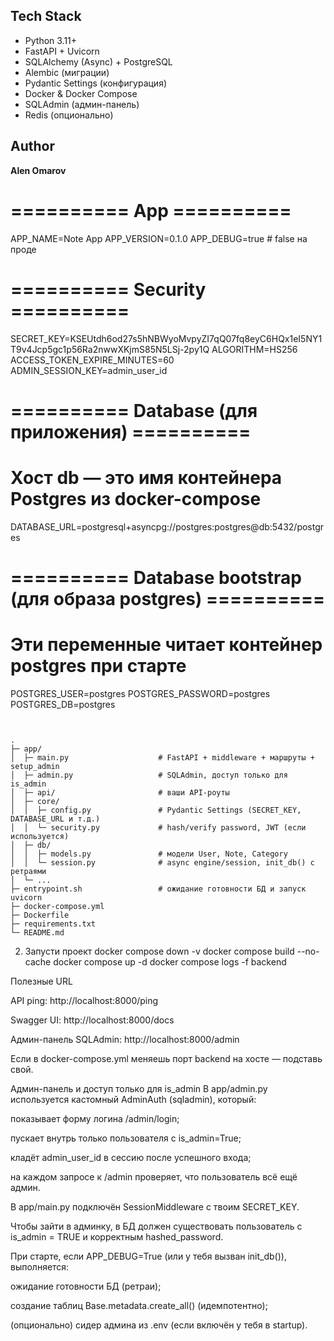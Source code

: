 ## Tech Stack
- Python 3.11+
- FastAPI + Uvicorn
- SQLAlchemy (Async) + PostgreSQL
- Alembic (миграции)
- Pydantic Settings (конфигурация)
- Docker & Docker Compose
- SQLAdmin (админ-панель)
- Redis (опционально)

## Author
**Alen Omarov**  

# ========== App ==========
APP_NAME=Note App
APP_VERSION=0.1.0
APP_DEBUG=true        # false на проде

# ========== Security ==========
SECRET_KEY=KSEUtdh6od27s5hNBWyoMvpyZI7qQ07fq8eyC6HQx1eI5NY1T9v4Jcp5gc1p56Ra2nwwXKjmS85N5LSj-2py1Q
ALGORITHM=HS256
ACCESS_TOKEN_EXPIRE_MINUTES=60
ADMIN_SESSION_KEY=admin_user_id

# ========== Database (для приложения) ==========
# Хост db — это имя контейнера Postgres из docker-compose
DATABASE_URL=postgresql+asyncpg://postgres:postgres@db:5432/postgres

# ========== Database bootstrap (для образа postgres) ==========
# Эти переменные читает контейнер postgres при старте
POSTGRES_USER=postgres
POSTGRES_PASSWORD=postgres
POSTGRES_DB=postgres

````` 


.
├─ app/
│  ├─ main.py                    # FastAPI + middleware + маршруты + setup_admin
│  ├─ admin.py                   # SQLAdmin, доступ только для is_admin
│  ├─ api/                       # ваши API-роуты
│  ├─ core/
│  │  ├─ config.py               # Pydantic Settings (SECRET_KEY, DATABASE_URL и т.д.)
│  │  └─ security.py             # hash/verify password, JWT (если используется)
│  ├─ db/
│  │  ├─ models.py               # модели User, Note, Category
│  │  └─ session.py              # async engine/session, init_db() c ретраями
│  └─ ...
├─ entrypoint.sh                 # ожидание готовности БД и запуск uvicorn
├─ docker-compose.yml
├─ Dockerfile
├─ requirements.txt
└─ README.md
````` 

2) Запусти проект 
docker compose down -v
docker compose build --no-cache
docker compose up -d
docker compose logs -f backend

Полезные URL

API ping: http://localhost:8000/ping

Swagger UI: http://localhost:8000/docs

Админ-панель SQLAdmin: http://localhost:8000/admin

Если в docker-compose.yml меняешь порт backend на хосте — подставь свой.


Админ-панель и доступ только для is_admin
В app/admin.py используется кастомный AdminAuth (sqladmin), который:

показывает форму логина /admin/login;

пускает внутрь только пользователя с is_admin=True;

кладёт admin_user_id в сессию после успешного входа;

на каждом запросе к /admin проверяет, что пользователь всё ещё админ.

В app/main.py подключён SessionMiddleware с твоим SECRET_KEY.

Чтобы зайти в админку, в БД должен существовать пользователь с is_admin = TRUE и корректным hashed_password.

При старте, если APP_DEBUG=True (или у тебя вызван init_db()), выполняется:

ожидание готовности БД (ретраи);

создание таблиц Base.metadata.create_all() (идемпотентно);

(опционально) сидер админа из .env (если включён у тебя в startup).



